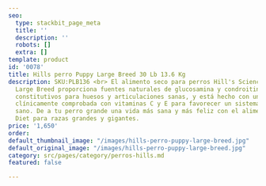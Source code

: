 ```yaml
---
seo:
  type: stackbit_page_meta
  title: ''
  description: ''
  robots: []
  extra: []
template: product
id: '0078'
title: Hills perro Puppy Large Breed 30 Lb 13.6 Kg
description: SKU:PLB136 <br> El alimento seco para perros Hill's Science Diet Puppy
  Large Breed proporciona fuentes naturales de glucosamina y condroitina, los elementos
  constitutivos para huesos y articulaciones sanas, y está hecho con una mezcla antioxidante
  clínicamente comprobada con vitaminas C y E para favorecer un sistema inmunológico
  sano. De a tu perro grande una vida más sana y más feliz con el alimento Science
  Diet para razas grandes y gigantes.
price: '1,650'
order: 
default_thumbnail_image: "/images/hills-perro-puppy-large-breed.jpg"
default_original_image: "/images/hills-perro-puppy-large-breed.jpg"
category: src/pages/category/perros-hills.md
featured: false

---
```

